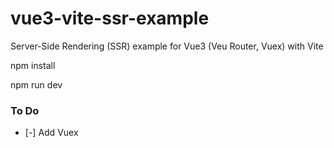 # vue3-vite-ssr-example
Server-Side Rendering (SSR) example for Vue3 (Veu Router, Vuex) with Vite

npm install

npm run dev

### To Do

- [-] Add Vuex
